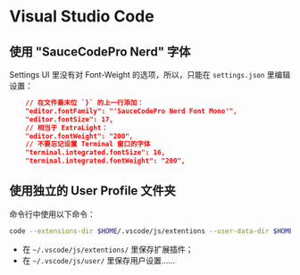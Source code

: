 # Visual Studio Code

## 使用 "SauceCodePro Nerd" 字体

Settings UI 里没有对 Font-Weight 的选项，所以，只能在 `settings.json` 里编辑设置：

```json
    // 在文件最末位 `}` 的上一行添加：
    "editor.fontFamily": "'SauceCodePro Nerd Font Mono'",
    "editor.fontSize": 17,
    // 相当于 ExtraLight：
    "editor.fontWeight": "200",
    // 不要忘记设置 Terminal 窗口的字体
    "terminal.integrated.fontSize": 16,  
    "terminal.integrated.fontWeight": "200",
```

## 使用独立的 User Profile 文件夹

命令行中使用以下命令：

```bash
code --extensions-dir $HOME/.vscode/js/extentions --user-data-dir $HOME/.vscode/js/user"
```

* 在 `~/.vscode/js/extentions/` 里保存扩展插件；
* 在 `~/.vscode/js/user/` 里保存用户设置……


